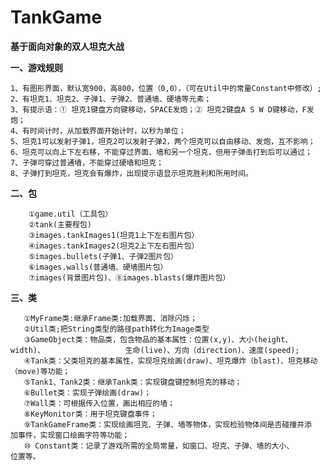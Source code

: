 # TankGame
**基于面向对象的双人坦克大战**

**一、游戏规则**

    1、有图形界面，默认宽900，高800，位置（0,0），（可在Util中的常量Constant中修改）;
    2、有坦克1、坦克2、子弹1、子弹2、普通墙、硬墙等元素；
    3、有提示语：① 坦克1键盘方向键移动，SPACE发炮；② 坦克2键盘A S W D键移动，F发炮；
    4、有时间计时，从加载界面开始计时，以秒为单位；
    5、坦克1可以发射子弹1，坦克2可以发射子弹2，两个坦克可以自由移动、发炮，互不影响；
    6、坦克可以向上下左右移，不能穿过界面、墙和另一个坦克，但用子弹击打到后可以通过；
    7、子弹可穿过普通墙，不能穿过硬墙和坦克；
    8、子弹打到坦克，坦克会有爆炸，出现提示语显示坦克胜利和所用时间。

**二、包**

        ①game.util（工具包）
        ②tank(主要程包)
        ③images.tankImages1(坦克1上下左右图片包）
        ④images.tankImages2(坦克2上下左右图片包）
        ⑤images.bullets(子弹1、子弹2图片包）
        ⑥images.walls(普通墙、硬墙图片包）
        ⑦images(背景图片包)、⑧images.blasts(爆炸图片包）

**三、类**

       ①MyFrame类:继承Frame类:加载界面、消除闪烁；
       ②Util类;把String类型的路径path转化为Image类型
       ③GameObject类：物品类，包含物品的基本属性：位置(x,y)、大小(height、width)、       		     生命(live)、方向（direction)、速度(speed);
       ④Tank类：父类坦克的基本属性，实现坦克绘画(draw)、坦克爆炸（blast)、坦克移动			（move)等功能；
       ⑤Tank1、Tank2类：继承Tank类：实现键盘键控制坦克的移动；
       ⑥Bullet类：实现子弹绘画(draw)；
       ⑦Wall类：可根据传入位置，画出相应的墙；
       ⑧KeyMonitor类：用于坦克键盘事件；
       ⑨TankGameFrame类：实现绘画坦克、子弹、墙等物体，实现检验物体间是否碰撞并添			加事件，实现窗口绘画字符等功能；
       ⑩ Constant类：记录了游戏所需的全局常量，如窗口、坦克、子弹、墙的大小、			位置等。
